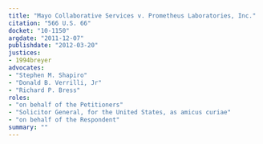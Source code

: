 ```yaml
---
title: "Mayo Collaborative Services v. Prometheus Laboratories, Inc."
citation: "566 U.S. 66"
docket: "10-1150"
argdate: "2011-12-07"
publishdate: "2012-03-20"
justices:
- 1994breyer
advocates:
- "Stephen M. Shapiro"
- "Donald B. Verrilli, Jr"
- "Richard P. Bress"
roles:
- "on behalf of the Petitioners"
- "Solicitor General, for the United States, as amicus curiae"
- "on behalf of the Respondent"
summary: ""
---
```


